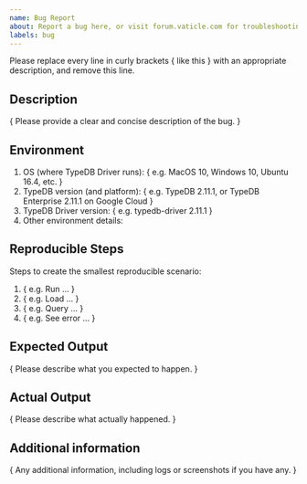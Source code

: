 ```yaml
---
name: Bug Report
about: Report a bug here, or visit forum.vaticle.com for troubleshooting discussions
labels: bug
---
```


Please replace every line in curly brackets { like this } with an appropriate description, and remove this line.

## Description

{ Please provide a clear and concise description of the bug. }

## Environment

1. OS (where TypeDB Driver runs): { e.g. MacOS 10, Windows 10, Ubuntu 16.4, etc. }
2. TypeDB version (and platform): { e.g. TypeDB 2.11.1, or TypeDB Enterprise 2.11.1 on Google Cloud }
3. TypeDB Driver version: { e.g. typedb-driver 2.11.1 }
4. Other environment details:

## Reproducible Steps

Steps to create the smallest reproducible scenario:
1. { e.g. Run ... }
2. { e.g. Load ... }
3. { e.g. Query ... }
4. { e.g. See error ... }

## Expected Output

{ Please describe what you expected to happen. }

## Actual Output

{ Please describe what actually happened. }
 
## Additional information

{ Any additional information, including logs or screenshots if you have any. }
